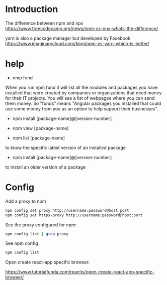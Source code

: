 # Introduction
The difference between npm and npx
https://www.freecodecamp.org/news/npm-vs-npx-whats-the-difference/

yarn is also a package manager but developed by Facebook
https://www.imaginarycloud.com/blog/npm-vs-yarn-which-is-better/

# help
- nmp fund

When you run npm fund it will list all the modules and packages you have installed that were created by companies or organizations that need money for their IT projects. You will see a list of webpages where you can send them money. So "funds" means "Angular packages you installed that could use some money from you as an option to help support their businesses".

- npm install [package-name]@[version-number]

- npm view [package-name]


- npm list [package-name]

to know the specific latest version of an installed package

- npm install [package-name]@[version-number]

to install an older version of a package

# Config
Add a proxy to npm

```bash
npm config set proxy http://username:password@host:port
npm config set https-proxy http://username:password@host:port
```

See the proxy configured for npm:
```bash
npm config list | grep proxy
```

See npm config
```bash
npm config list
```

Open create react-app specific browser:

https://www.tutorialfunda.com/reactjs/open-create-react-app-specific-browser/